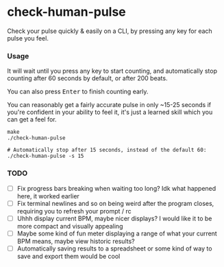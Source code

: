 # check-human-pulse

Check your pulse quickly & easily on a CLI, by pressing any key for each pulse you feel.

### Usage

It will wait until you press any key to start counting, and automatically stop counting after 60 seconds by default, or after 200 beats.

You can also press <kbd>Enter</kbd> to finish counting early.

You can reasonably get a fairly accurate pulse in only ~15-25 seconds if you're confident in your ability to feel it, it's just a learned skill which you can get a feel for.

```
make
./check-human-pulse

# Automatically stop after 15 seconds, instead of the default 60:
./check-human-pulse -s 15
```

### TODO

- [ ] Fix progress bars breaking when waiting too long? Idk what happened here, it worked earlier
- [ ] Fix terminal newlines and so on being weird after the program closes, requiring you to refresh your prompt / rc
- [ ] Uhhh display current BPM, maybe nicer displays? I would like it to be more compact and visually appealing
- [ ] Maybe some kind of fun meter displaying a range of what your current BPM means, maybe view historic results?
- [ ] Automatically saving results to a spreadsheet or some kind of way to save and export them would be cool
